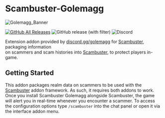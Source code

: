 # Scambuster-Golemagg
![Golemagg_Banner](https://user-images.githubusercontent.com/52763122/212466261-6ec683c1-33a3-4d73-a127-565c020b0b96.gif)

[![GitHub All Releases](https://img.shields.io/github/downloads/Hypernormalisation/Scambuster-Golemagg/total?logo=github&style=for-the-badge)](https://github.com/Hypernormalisation/Scambuster-Golemagg/releases/latest)
![GitHub release (with filter)](https://img.shields.io/github/v/release/hypernormalisation/Scambuster-Golemagg?style=for-the-badge)
![Discord](https://img.shields.io/discord/610036506974748700?style=for-the-badge&logo=discord&logoColor=white&label=discord.gg%2Fgolemagg&link=https%3A%2F%2Fdiscord.gg%2Fgolemagg)

Extension addon provided by [discord.gg/golemagg](https://discord.gg/golemagg) for [Scambuster](https://github.com/hypernormalisation/Scambuster), packaging information\
on scammers and scam histories into [Scambuster](https://github.com/hypernormalisation/Scambuster), to protect players in-game.

## Getting Started

This addon packages realm data on scammers to be used with the [Scambuster](https://github.com/hypernormalisation/Scambuster) addon framework.
As such, it requires both addons to work. Once you install Scambuster Golemagg alongside Scambuster, the game will alert you in real-time whenever you encounter a scammer.
To access the configuration options type `/scambuster` into the chat panel or open it via the interface addon menu.
